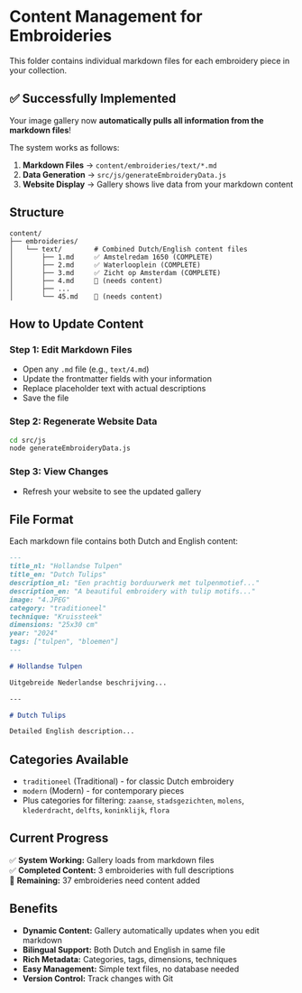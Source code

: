 # Content Management for Embroideries

This folder contains individual markdown files for each embroidery piece in your collection.

## ✅ Successfully Implemented

Your image gallery now **automatically pulls all information from the markdown files**! 

The system works as follows:
1. **Markdown Files** → `content/embroideries/text/*.md`
2. **Data Generation** → `src/js/generateEmbroideryData.js` 
3. **Website Display** → Gallery shows live data from your markdown content

## Structure

```
content/
├── embroideries/
│   └── text/        # Combined Dutch/English content files
│       ├── 1.md     ✅ Amstelredam 1650 (COMPLETE)
│       ├── 2.md     ✅ Waterlooplein (COMPLETE) 
│       ├── 3.md     ✅ Zicht op Amsterdam (COMPLETE)
│       ├── 4.md     📝 (needs content)
│       ├── ...
│       └── 45.md    📝 (needs content)
```

## How to Update Content

### Step 1: Edit Markdown Files
- Open any `.md` file (e.g., `text/4.md`)
- Update the frontmatter fields with your information
- Replace placeholder text with actual descriptions
- Save the file

### Step 2: Regenerate Website Data
```bash
cd src/js
node generateEmbroideryData.js
```

### Step 3: View Changes
- Refresh your website to see the updated gallery

## File Format

Each markdown file contains both Dutch and English content:

```markdown
---
title_nl: "Hollandse Tulpen"
title_en: "Dutch Tulips"
description_nl: "Een prachtig borduurwerk met tulpenmotief..."
description_en: "A beautiful embroidery with tulip motifs..."
image: "4.JPEG"
category: "traditioneel"
technique: "Kruissteek"
dimensions: "25x30 cm"
year: "2024"
tags: ["tulpen", "bloemen"]
---

# Hollandse Tulpen

Uitgebreide Nederlandse beschrijving...

---

# Dutch Tulips

Detailed English description...
```

## Categories Available

- `traditioneel` (Traditional) - for classic Dutch embroidery
- `modern` (Modern) - for contemporary pieces
- Plus categories for filtering: `zaanse`, `stadsgezichten`, `molens`, `klederdracht`, `delfts`, `koninklijk`, `flora`

## Current Progress

✅ **System Working:** Gallery loads from markdown files  
✅ **Completed Content:** 3 embroideries with full descriptions  
📝 **Remaining:** 37 embroideries need content added

## Benefits

- **Dynamic Content:** Gallery automatically updates when you edit markdown
- **Bilingual Support:** Both Dutch and English in same file
- **Rich Metadata:** Categories, tags, dimensions, techniques
- **Easy Management:** Simple text files, no database needed
- **Version Control:** Track changes with Git
